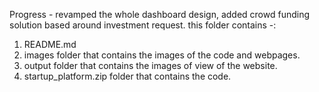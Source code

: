 Progress - revamped the whole dashboard design, added crowd funding solution based around investment request.
this folder contains -:
1) README.md
2) images folder that contains the images of the code and webpages.
3) output folder that contains the images of view of the website.
4) startup_platform.zip folder that contains the code.
